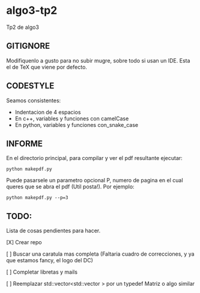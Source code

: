# algo3-tp2
Tp2 de algo3

## GITIGNORE
Modifiquenlo a gusto para no subir mugre, sobre todo si usan un IDE.
Esta el de TeX que viene por defecto.


## CODESTYLE
Seamos consistentes:
- Indentacion de 4 espacios
- En c++, variables y funciones con camelCase
- En python, variables y funciones con_snake_case


## INFORME

En el directorio principal, para compilar y ver el pdf resultante ejecutar:
```
python makepdf.py
```
Puede pasarsele un parametro opcional P, numero de pagina en el cual queres que se abra el pdf (Util posta!).
Por ejemplo:

```
python makepdf.py --p=3
```






## TODO:
Lista de cosas pendientes para hacer.

[X] Crear repo

[ ] Buscar una caratula mas completa (Faltaria cuadro de correcciones, y ya que estamos fancy, el logo del DC)

[ ] Completar libretas y mails

[ ] Reemplazar std::vector<std::vector<int> > por un typedef Matriz o algo similar